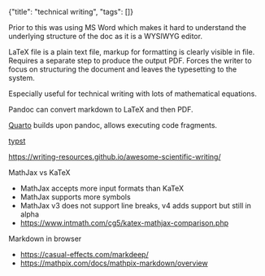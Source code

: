 {"title": "technical writing", "tags": []}

Prior to this was using MS Word which makes it hard to understand the
underlying structure of the doc as it is a WYSIWYG editor.

LaTeX file is a plain text file, markup for formatting is clearly visible in
file. Requires a separate step to produce the output PDF. Forces the writer to
focus on structuring the document and leaves the typesetting to the system.

Especially useful for technical writing with lots of mathematical equations.

Pandoc can convert markdown to LaTeX and then PDF.

[Quarto](https://quarto.org/) builds upon pandoc, allows executing code fragments.

[typst](https://typst.app/)

https://writing-resources.github.io/awesome-scientific-writing/

MathJax vs KaTeX
* MathJax accepts more input formats than KaTeX
* MathJax supports more symbols
* MathJax v3 does not support line breaks, v4 adds support but still in alpha
* https://www.intmath.com/cg5/katex-mathjax-comparison.php

Markdown in browser
* https://casual-effects.com/markdeep/
* https://mathpix.com/docs/mathpix-markdown/overview

